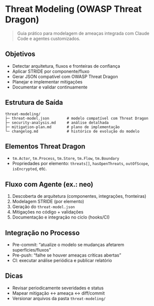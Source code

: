 # Threat Modeling (OWASP Threat Dragon)

> Guia prático para modelagem de ameaças integrada com Claude Code e agentes customizados.

## Objetivos
- Detectar arquitetura, fluxos e fronteiras de confiança
- Aplicar STRIDE por componente/fluxo
- Gerar JSON compatível com OWASP Threat Dragon
- Planejar e implementar mitigações
- Documentar e validar continuamente

## Estrutura de Saída
```
threat-modeling/
├─ threat-model.json        # modelo compatível com Threat Dragon
├─ security-analysis.md     # análise detalhada
├─ mitigation-plan.md       # plano de implementação
└─ changelog.md             # histórico de evolução do modelo
```

## Elementos Threat Dragon
- `tm.Actor`, `tm.Process`, `tm.Store`, `tm.Flow`, `tm.Boundary`
- Propriedades por elemento: `threats[]`, `hasOpenThreats`, `outOfScope`, `isEncrypted`, etc.

## Fluxo com Agente (ex.: neo)
1) Descoberta de arquitetura (componentes, integrações, fronteiras)
2) Modelagem STRIDE (por elemento)
3) Geração do `threat-model.json`
4) Mitigações no código + validações
5) Documentação e integração no ciclo (hooks/CI)

## Integração no Processo
- Pre-commit: “atualize o modelo se mudanças afetarem superfícies/fluxos”
- Pre-push: “falhe se houver ameaças críticas abertas”
- CI: executar análise periódica e publicar relatório

## Dicas
- Revisar periodicamente severidades e status
- Mapear mitigação ↔ ameaça ↔ diff/commit
- Versionar arquivos da pasta `threat-modeling/`

